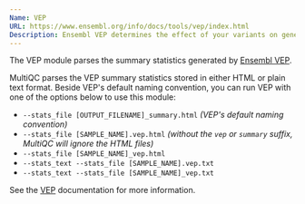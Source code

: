 ```yaml
---
Name: VEP
URL: https://www.ensembl.org/info/docs/tools/vep/index.html
Description: Ensembl VEP determines the effect of your variants on genes, transcripts and protein sequences, as well as regulatory regions.
---
```


The VEP module parses the summary statistics generated by
[Ensembl VEP](https://www.ensembl.org/info/docs/tools/vep/index.html).

MultiQC parses the VEP summary statistics stored in either HTML or plain text format.
Beside VEP's default naming convention, you can run VEP with one of the options below to use this module:

- `--stats_file [OUTPUT_FILENAME]_summary.html` _(VEP's default naming convention)_
- `--stats_file [SAMPLE_NAME].vep.html` _(without the `vep` or `summary` suffix, MultiQC will ignore the HTML files)_
- `--stats_file [SAMPLE_NAME]_vep.html`
- `--stats_text --stats_file [SAMPLE_NAME].vep.txt`
- `--stats_text --stats_file [SAMPLE_NAME]_vep.txt`

See the [VEP](https://www.ensembl.org/info/docs/tools/vep/vep_formats.html#stats)
documentation for more information.
